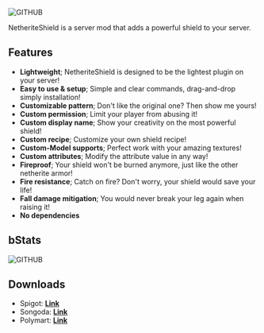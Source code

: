 ![GITHUB](https://i.imgur.com/uuO9Q5e.png "NetheriteShield")

NetheriteShield is a server mod that adds a powerful shield to your server.

## Features
* **Lightweight**; NetheriteShield is designed to be the lightest plugin on your server!
* **Easy to use & setup**; Simple and clear commands, drag-and-drop simply installation!
* **Customizable pattern**; Don't like the original one? Then show me yours!
* **Custom permission**; Limit your player from abusing it!
* **Custom display name**; Show your creativity on the most powerful shield!
* **Custom recipe**; Customize your own shield recipe!
* **Custom-Model supports**; Perfect work with your amazing textures!
* **Custom attributes**; Modify the attribute value in any way!
* **Fireproof**; Your shield won't be burned anymore, just like the other netherite armor!
* **Fire resistance**; Catch on fire? Don't worry, your shield would save your life!
* **Fall damage mitigation**; You would never break your leg again when raising it!
* **No dependencies**


## bStats
![GITHUB](https://bstats.org/signatures/bukkit/NetheriteShield.svg "bStats")

## Downloads
* Spigot: **[Link](https://www.spigotmc.org/resources/netheriteshield.91813/)**
* Songoda: **[Link](https://songoda.com/marketplace/product/netheriteshield-ns.615)**
* Polymart: **[Link](https://polymart.org/resource/netheriteshield.1022)**
